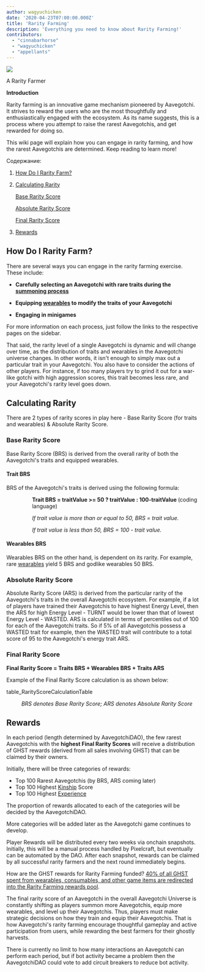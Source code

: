 ```yaml
---
author: wagyuchicken
date: '2020-04-23T07:00:00.000Z'
title: 'Rarity Farming'
description: 'Everything you need to know about Rarity Farming!'
contributors:
  - "cinnabarhorse"
  - "wagyuchicken"
  - "appellants"
---
```


<div class="headerImageContainer">
<img class="headerImage" src="/rarity-farming/rarity-farming.png">
<p class="headerImageText">A Rarity Farmer</p>
</div>

**Introduction**

Rarity farming is an innovative game mechanism pioneered by Aavegotchi. It strives to reward the users who are the most thoughtfully and enthusiastically engaged with the ecosystem. As its name suggests, this is a process where you attempt to raise the rarest Aavegotchis, and get rewarded for doing so.

This wiki page will explain how you can engage in rarity farming, and how the rarest Aavegotchis are determined. Keep reading to learn more!

<div class="contentsBox">

Содержание:

<ol>
<li><a href=#how-do-i-rarity-farm->How Do I Rarity Farm?</a></p>
<li><a href=#calculating-rarity>Calculating Rarity</a></li>
<p><a href=#base-rarity-score>Base Rarity Score</a></p>
<p><a href=#absolute-rarity-score>Absolute Rarity Score</a></p>
<p> <a href=#final-rarity-score>Final Rarity Score</a></p>
<li><a href=#rewards>Rewards</a></li>
</ol>

</div>

## **How Do I Rarity Farm?**
There are several ways you can engage in the rarity farming exercise. These include:

* **Carefully selecting an Aavegotchi with rare traits during the [summoning process](/portals)**

* **Equipping [wearables](/posts/wearables) to modify the traits of your Aavegotchi**

* **Engaging in minigames**

For more information on each process, just follow the links to the respective pages on the sidebar.

That said, the rarity level of a single Aavegotchi is dynamic and will change over time, as the distribution of traits and wearables in the Aavegotchi universe changes. In other words, it isn't enough to simply max out a particular trait in your Aavegotchi. You also have to consider the actions of other players. For instance, if too many players try to grind it out for a war-like gotchi with high aggression scores, this trait becomes less rare, and your Aavegotchi's rarity level goes down.

## **Calculating Rarity**

There are 2 types of rarity scores in play here - Base Rarity Score (for traits and wearables) & Absolute Rarity Score.

### Base Rarity Score

Base Rarity Score (BRS) is derived from the overall rarity of both the Aavegotchi's traits and equipped wearables.

#### Trait BRS

BRS of the Aavegotchi's traits is derived using the following formula:

<p style="margin-left: 4.8em"><b>Trait BRS = traitValue >= 50 ? traitValue : 100-traitValue </b> (coding language)</p> 
<p style="margin-left: 4.8em"><i>If trait value is more than or equal to 50, BRS = trait value. </i></p> 
<p style="margin-left: 4.8em"><i>If trait value is less than 50, BRS = 100 - trait value. </i></p>

#### Wearables BRS

Wearables BRS on the other hand, is dependent on its rarity. For example, rare [wearables](https://wiki.aavegotchi.com/en/wearables) yield 5 BRS and godlike wearables 50 BRS.

### Absolute Rarity Score

Absolute Rarity Score (ARS) is derived from the particular rarity of the Aavegotchi's traits in the overall Aavegotchi ecosystem. For example, if a lot of players have trained their Aavegotchis to have highest Energy Level, then the ARS for high Energy Level - TURNT would be lower than that of lowest Energy Level - WASTED. ARS is calculated in terms of percentiles out of 100 for each of the Aavegotchi traits. So if 5% of all Aavegotchis possess a WASTED trait for example, then the WASTED trait will contribute to a total score of 95 to the Aavegotchi's energy trait ARS.

### Final Rarity Score

<b>Final Rarity Score = Traits BRS + Wearables BRS + Traits ARS</b>

Example of the Final Rarity Score calculation is as shown below:

table_RarityScoreCalculationTable
<p style="margin-left: 2.8em"><i>BRS denotes Base Rarity Score; ARS denotes Absolute Rarity Score</i></p>

## Rewards

In each period (length determined by AavegotchiDAO), the few rarest Aavegotchis with the **highest Final Rarity Scores** will receive a distribution of GHST rewards (derived from all sales involving GHST) that can be claimed by their owners.

Initially, there will be three categories of rewards:
* Top 100 Rarest Aavegotchis (by BRS, ARS coming later)
* Top 100 Highest [Kinship](/traits#kinship) Score
* Top 100 Highest [Experience](/traits#experience)

The proportion of rewards allocated to each of the categories will be decided by the AavegotchiDAO.

More categories will be added later as the Aavegotchi game continues to develop.

Player Rewards will be distributed every two weeks via onchain snapshots. Initially, this will be a manual process handled by Pixelcraft, but eventually can be automated by the DAO. After each snapshot, rewards can be claimed by all successful rarity farmers and the next round immediately begins.

How are the GHST rewards for Rarity Farming funded? [40% of all GHST spent from wearables, consumables, and other game items are redirected into the Rarity Farming rewards pool](https://aavegotchi.medium.com/rarity-farming-has-arrived-heres-how-to-play-1f1d3342dbc8).

The final rarity score of an Aavegotchi in the overall Aavegotchi Universe is constantly shifting as players summon more Aavegotchis, equip more wearables, and level up their Aavegotchis. Thus, players must make strategic decisions on how they train and equip their Aavegotchis. That is how Aavegotchi's rarity farming encourage thoughtful gameplay and active participation from users, while rewarding the best farmers for their ghostly harvests.

There is currently no limit to how many interactions an Aavegotchi can perform each period, but if bot activity became a problem then the AavegotchiDAO could vote to add circuit breakers to reduce bot activity.



